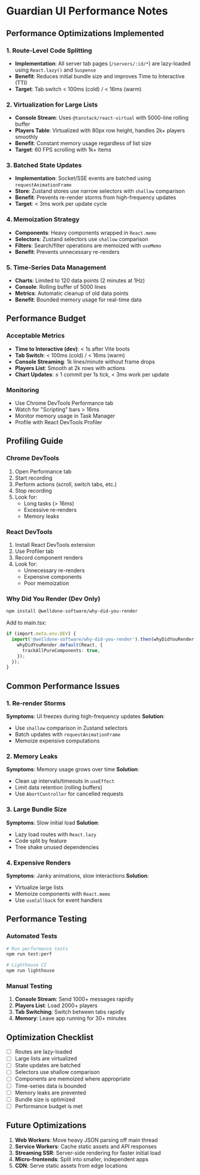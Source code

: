 # Guardian UI Performance Notes

## Performance Optimizations Implemented

### 1. Route-Level Code Splitting
- **Implementation**: All server tab pages (`/servers/:id/*`) are lazy-loaded using `React.lazy()` and `Suspense`
- **Benefit**: Reduces initial bundle size and improves Time to Interactive (TTI)
- **Target**: Tab switch < 100ms (cold) / < 16ms (warm)

### 2. Virtualization for Large Lists
- **Console Stream**: Uses `@tanstack/react-virtual` with 5000-line rolling buffer
- **Players Table**: Virtualized with 80px row height, handles 2k+ players smoothly
- **Benefit**: Constant memory usage regardless of list size
- **Target**: 60 FPS scrolling with 1k+ items

### 3. Batched State Updates
- **Implementation**: Socket/SSE events are batched using `requestAnimationFrame`
- **Store**: Zustand stores use narrow selectors with `shallow` comparison
- **Benefit**: Prevents re-render storms from high-frequency updates
- **Target**: < 3ms work per update cycle

### 4. Memoization Strategy
- **Components**: Heavy components wrapped in `React.memo`
- **Selectors**: Zustand selectors use `shallow` comparison
- **Filters**: Search/filter operations are memoized with `useMemo`
- **Benefit**: Prevents unnecessary re-renders

### 5. Time-Series Data Management
- **Charts**: Limited to 120 data points (2 minutes at 1Hz)
- **Console**: Rolling buffer of 5000 lines
- **Metrics**: Automatic cleanup of old data points
- **Benefit**: Bounded memory usage for real-time data

## Performance Budget

### Acceptable Metrics
- **Time to Interactive (dev)**: < 1s after Vite boots
- **Tab Switch**: < 100ms (cold) / < 16ms (warm)
- **Console Streaming**: 1k lines/minute without frame drops
- **Players List**: Smooth at 2k rows with actions
- **Chart Updates**: ≤ 1 commit per 1s tick, < 3ms work per update

### Monitoring
- Use Chrome DevTools Performance tab
- Watch for "Scripting" bars > 16ms
- Monitor memory usage in Task Manager
- Profile with React DevTools Profiler

## Profiling Guide

### Chrome DevTools
1. Open Performance tab
2. Start recording
3. Perform actions (scroll, switch tabs, etc.)
4. Stop recording
5. Look for:
   - Long tasks (> 16ms)
   - Excessive re-renders
   - Memory leaks

### React DevTools
1. Install React DevTools extension
2. Use Profiler tab
3. Record component renders
4. Look for:
   - Unnecessary re-renders
   - Expensive components
   - Poor memoization

### Why Did You Render (Dev Only)
```bash
npm install @welldone-software/why-did-you-render
```

Add to main.tsx:
```typescript
if (import.meta.env.DEV) {
  import('@welldone-software/why-did-you-render').then(whyDidYouRender => {
    whyDidYouRender.default(React, {
      trackAllPureComponents: true,
    });
  });
}
```

## Common Performance Issues

### 1. Re-render Storms
**Symptoms**: UI freezes during high-frequency updates
**Solution**: 
- Use `shallow` comparison in Zustand selectors
- Batch updates with `requestAnimationFrame`
- Memoize expensive computations

### 2. Memory Leaks
**Symptoms**: Memory usage grows over time
**Solution**:
- Clean up intervals/timeouts in `useEffect`
- Limit data retention (rolling buffers)
- Use `AbortController` for cancelled requests

### 3. Large Bundle Size
**Symptoms**: Slow initial load
**Solution**:
- Lazy load routes with `React.lazy`
- Code split by feature
- Tree shake unused dependencies

### 4. Expensive Renders
**Symptoms**: Janky animations, slow interactions
**Solution**:
- Virtualize large lists
- Memoize components with `React.memo`
- Use `useCallback` for event handlers

## Performance Testing

### Automated Tests
```bash
# Run performance tests
npm run test:perf

# Lighthouse CI
npm run lighthouse
```

### Manual Testing
1. **Console Stream**: Send 1000+ messages rapidly
2. **Players List**: Load 2000+ players
3. **Tab Switching**: Switch between tabs rapidly
4. **Memory**: Leave app running for 30+ minutes

## Optimization Checklist

- [ ] Routes are lazy-loaded
- [ ] Large lists are virtualized
- [ ] State updates are batched
- [ ] Selectors use shallow comparison
- [ ] Components are memoized where appropriate
- [ ] Time-series data is bounded
- [ ] Memory leaks are prevented
- [ ] Bundle size is optimized
- [ ] Performance budget is met

## Future Optimizations

1. **Web Workers**: Move heavy JSON parsing off main thread
2. **Service Workers**: Cache static assets and API responses
3. **Streaming SSR**: Server-side rendering for faster initial load
4. **Micro-frontends**: Split into smaller, independent apps
5. **CDN**: Serve static assets from edge locations
